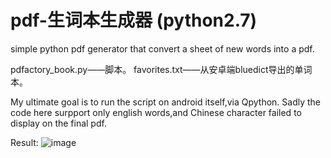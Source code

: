 # pdf-生词本生成器 (python2.7)
simple python pdf generator that convert a sheet of new words into a pdf.

pdfactory_book.py——脚本。
favorites.txt——从安卓端bluedict导出的单词本。

My ultimate goal is to run the script on android itself,via Qpython.
Sadly the code here surpport only english words,and Chinese character failed to display on the final pdf.

Result:
![image](https://github.com/knziha/pdf-/screenshot/捕获.jpg)
